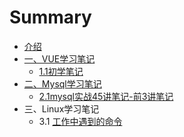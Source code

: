 # Summary

* [介绍](README.md)
* [一、VUE学习笔记](VUE/README.md)
    * [1.1初学笔记](VUE/初学笔记.md)
* [二、Mysql学习笔记](MYSQL/README.md)
    * [2.1mysql实战45讲笔记-前3讲笔记](MYSQL/jikeTime/前3讲笔记.md)
* 三、Linux学习笔记
    * 3.1 [工作中遇到的命令](LINUX/工作中遇到需要使用的命令.md)

